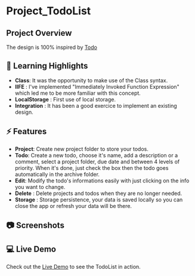 # Project_TodoList

## Project Overview
The design is 100% inspired by [Todo](https://todoist.com/)

## 🚀 Learning Highlights
- **Class**: It was the opportunity to make use of the Class syntax.
- **IIFE** : I've implemented "Immediately Invoked Function Expression" which led me to be more familiar with this concept.
- **LocalStorage** : First use of local storage. 
- **Integration** : It has been a good exercice to implement an existing design.

## ⚡️ Features
- **Project**: Create new project folder to store your todos.
- **Todo**: Create a new todo, choose it's name, add a description or a comment, select a project folder, due date and between 4 levels of priority. When it's done, just check the box then the todo goes automatically in the archive folder.
- **Edit**: Modify the todo's informations easily with just clicking on the info you want to change.
- **Delete** : Delete projects and todos when they are no longer needed.
- **Storage** : Storage persistence, your data is saved locally so you can close the app or refresh your data will be there.
  
## 📷 Screenshots


## 💻 Live Demo
Check out the [Live Demo]() to see the TodoList in action.
